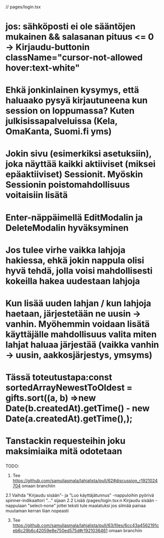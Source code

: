 ### <IDEOITA>

// pages/login.tsx

# jos: sähköposti ei ole sääntöjen mukainen && salasanan pituus <= 0 -> Kirjaudu-buttonin className="cursor-not-allowed hover:text-white"

# Ehkä jonkinlainen kysymys, että haluaako pysyä kirjautuneena kun session on loppumassa? Kuten julkisissapalveluissa (Kela, OmaKanta, Suomi.fi yms)

# Jokin sivu (esimerkiksi asetuksiin), joka näyttää kaikki aktiiviset (miksei epäaktiiviset) Sessionit. Myöskin Sessionin poistomahdollisuus voitaisiin lisätä

# Enter-näppäimellä EditModalin ja DeleteModalin hyväksyminen

# Jos tulee virhe vaikka lahjoja hakiessa, ehkä jokin nappula olisi hyvä tehdä, jolla voisi mahdollisesti kokeilla hakea uudestaan lahjoja

# Kun lisää uuden lahjan / kun lahjoja haetaan, järjestetään ne uusin -> vanhin. Myöhemmin voidaan lisätä käyttäjälle mahdollisuus valita miten lahjat haluaa järjestää (vaikka vanhin -> uusin, aakkosjärjestys, ymsyms)

# Tässä toteutustapa:const sortedArrayNewestToOldest = gifts.sort((a, b) =>new Date(b.createdAt).getTime() - new Date(a.createdAt).getTime(),);

# Tanstackin requesteihin joku maksimiaika mitä odotetaan

### </IDEOITA>

TODO:

1. Tee https://github.com/samuliasmala/lahjalista/pull/62#discussion_r1921024704 omaan branchiin

2.1 Vaihda "Kirjaudu sisään"- ja "Luo käyttäjätunnus" -nappuloihin pyörivä spinner-indikaattori "..." sijaan
2.2 Lisää /pages/login.tsx:n Kirjaudu sisään -nappulaan "select-none" jottei teksti tule maalatuksi jos silmää painaa muutaman kerran liian nopeasti

3. Tee https://github.com/samuliasmala/lahjalista/pull/63/files/6cc43a4562191ceb6c29b6c42059e8e750ed575d#r1921036461 omaan branchiin
